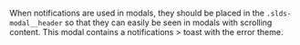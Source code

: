 When notifications are used in modals, they should be placed in the
`.slds-modal__header` so that they can easily be seen in modals with
scrolling content. This modal contains a notifications > toast with the error theme.
